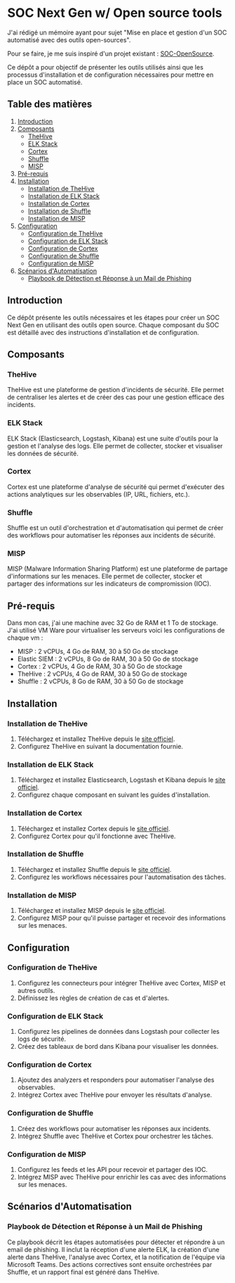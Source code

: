 # SOC Next Gen w/ Open source tools
J'ai rédigé un mémoire ayant pour sujet "Mise en place et gestion d'un SOC automatisé avec des outils open-sources".

Pour se faire, je me suis inspiré d'un projet existant : [SOC-OpenSource](https://github.com/BlackPerl-DFIR/SOC-OpenSource).

Ce dépôt a pour objectif de présenter les outils utilisés ainsi que les processus d'installation et de configuration nécessaires pour mettre en place un SOC automatisé.

## Table des matières
1. [Introduction](#introduction)
2. [Composants](#composants)
    - [TheHive](#thehive)
    - [ELK Stack](#elk-stack)
    - [Cortex](#cortex)
    - [Shuffle](#shuffle)
    - [MISP](#misp)
3. [Pré-requis](#pré-requis)
4. [Installation](#installation)
    - [Installation de TheHive](#installation-de-thehive)
    - [Installation de ELK Stack](#installation-de-elk-stack)
    - [Installation de Cortex](#installation-de-cortex)
    - [Installation de Shuffle](#installation-de-shuffle)
    - [Installation de MISP](#installation-de-misp)
5. [Configuration](#configuration)
    - [Configuration de TheHive](#configuration-de-thehive)
    - [Configuration de ELK Stack](#configuration-de-elk-stack)
    - [Configuration de Cortex](#configuration-de-cortex)
    - [Configuration de Shuffle](#configuration-de-shuffle)
    - [Configuration de MISP](#configuration-de-misp)
6. [Scénarios d'Automatisation](#scénarios-dautomatisation)
    - [Playbook de Détection et Réponse à un Mail de Phishing](#playbook-de-détection-et-réponse-à-un-mail-de-phishing)

## Introduction

Ce dépôt présente les outils nécessaires et les étapes pour créer un SOC Next Gen en utilisant des outils open source. Chaque composant du SOC est détaillé avec des instructions d'installation et de configuration.

## Composants

### TheHive
TheHive est une plateforme de gestion d'incidents de sécurité. Elle permet de centraliser les alertes et de créer des cas pour une gestion efficace des incidents.

### ELK Stack
ELK Stack (Elasticsearch, Logstash, Kibana) est une suite d'outils pour la gestion et l'analyse des logs. Elle permet de collecter, stocker et visualiser les données de sécurité.

### Cortex
Cortex est une plateforme d'analyse de sécurité qui permet d'exécuter des actions analytiques sur les observables (IP, URL, fichiers, etc.).

### Shuffle
Shuffle est un outil d'orchestration et d'automatisation qui permet de créer des workflows pour automatiser les réponses aux incidents de sécurité.

### MISP
MISP (Malware Information Sharing Platform) est une plateforme de partage d'informations sur les menaces. Elle permet de collecter, stocker et partager des informations sur les indicateurs de compromission (IOC).

## Pré-requis

Dans mon cas, j'ai une machine avec 32 Go de RAM et 1 To de stockage.
J'ai utilisé VM Ware pour virtualiser les serveurs voici les configurations de chaque vm :

- MISP : 2 vCPUs, 4 Go de RAM, 30 à 50 Go de stockage
- Elastic SIEM : 2 vCPUs, 8 Go de RAM, 30 à 50 Go de stockage
- Cortex : 2 vCPUs, 4 Go de RAM, 30 à 50 Go de stockage
- TheHive : 2 vCPUs, 4 Go de RAM, 30 à 50 Go de stockage
- Shuffle : 2 vCPUs, 8 Go de RAM, 30 à 50 Go de stockage

## Installation

### Installation de TheHive
1. Téléchargez et installez TheHive depuis le [site officiel](https://thehive-project.org/).
2. Configurez TheHive en suivant la documentation fournie.

### Installation de ELK Stack
1. Téléchargez et installez Elasticsearch, Logstash et Kibana depuis le [site officiel](https://www.elastic.co/elk-stack).
2. Configurez chaque composant en suivant les guides d'installation.

### Installation de Cortex
1. Téléchargez et installez Cortex depuis le [site officiel](https://thehive-project.org/).
2. Configurez Cortex pour qu'il fonctionne avec TheHive.

### Installation de Shuffle
1. Téléchargez et installez Shuffle depuis le [site officiel](https://shuffler.io/).
2. Configurez les workflows nécessaires pour l'automatisation des tâches.

### Installation de MISP
1. Téléchargez et installez MISP depuis le [site officiel](https://www.misp-project.org/).
2. Configurez MISP pour qu'il puisse partager et recevoir des informations sur les menaces.

## Configuration

### Configuration de TheHive
1. Configurez les connecteurs pour intégrer TheHive avec Cortex, MISP et autres outils.
2. Définissez les règles de création de cas et d'alertes.

### Configuration de ELK Stack
1. Configurez les pipelines de données dans Logstash pour collecter les logs de sécurité.
2. Créez des tableaux de bord dans Kibana pour visualiser les données.

### Configuration de Cortex
1. Ajoutez des analyzers et responders pour automatiser l'analyse des observables.
2. Intégrez Cortex avec TheHive pour envoyer les résultats d'analyse.

### Configuration de Shuffle
1. Créez des workflows pour automatiser les réponses aux incidents.
2. Intégrez Shuffle avec TheHive et Cortex pour orchestrer les tâches.

### Configuration de MISP
1. Configurez les feeds et les API pour recevoir et partager des IOC.
2. Intégrez MISP avec TheHive pour enrichir les cas avec des informations sur les menaces.

## Scénarios d'Automatisation

### Playbook de Détection et Réponse à un Mail de Phishing

Ce playbook décrit les étapes automatisées pour détecter et répondre à un email de phishing. Il inclut la réception d'une alerte ELK, la création d'une alerte dans TheHive, l'analyse avec Cortex, et la notification de l'équipe via Microsoft Teams. Des actions correctives sont ensuite orchestrées par Shuffle, et un rapport final est généré dans TheHive.